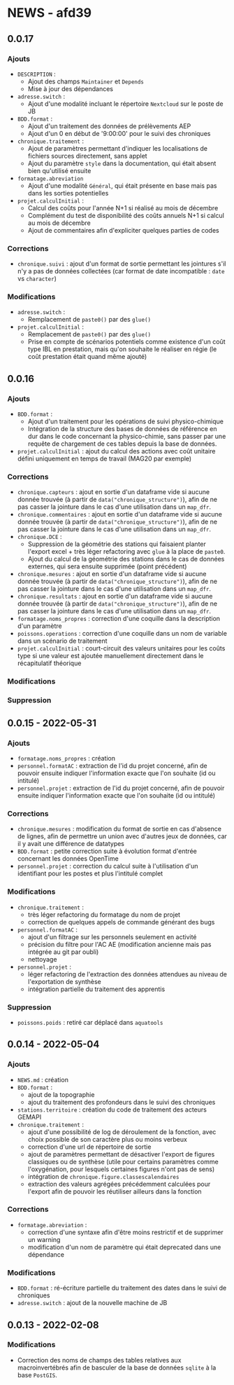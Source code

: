 # NEWS - afd39

## 0.0.17
### Ajouts
- `DESCRIPTION` :
  * Ajout des champs `Maintainer` et `Depends`
  * Mise à jour des dépendances
- `adresse.switch` : 
  * Ajout d'une modalité incluant le répertoire `Nextcloud` sur le poste de JB
- `BDD.format` : 
  * Ajout d'un traitement des données de prélèvements AEP
  * Ajout d'un 0 en début de '9:00:00' pour le suivi des chroniques
- `chronique.traitement` :
  * Ajout de paramètres permettant d'indiquer les localisations de fichiers sources directement, sans applet
  * Ajout du paramètre `style` dans la documentation, qui était absent bien qu'utilisé ensuite
- `formatage.abreviation` 
  * Ajout d'une modalité `Général`, qui était présente en base mais pas dans les sorties potentielles
- `projet.calculInitial` :
  * Calcul des coûts pour l'année N+1 si réalisé au mois de décembre
  * Complément du test de disponibilité des coûts annuels N+1 si calcul au mois de décembre
  * Ajout de commentaires afin d'expliciter quelques parties de codes

### Corrections
- `chronique.suivi` : ajout d'un format de sortie permettant les jointures s'il n'y a pas de données collectées (car format de date incompatible : `date` vs `character`)

### Modifications
- `adresse.switch` : 
  * Remplacement de `paste0()` par des `glue()`
- `projet.calculInitial` :
  * Remplacement de `paste0()` par des `glue()`
  * Prise en compte de scénarios potentiels comme existence d'un coût type IBL en prestation, mais qu'on souhaite le réaliser en régie (le coût prestation était quand même ajouté)

## 0.0.16
### Ajouts
- `BDD.format` : 
  * Ajout d'un traitement pour les opérations de suivi physico-chimique
  * Intégration de la structure des bases de données de référence en dur dans le code concernant la physico-chimie, sans passer par une requête de chargement de ces tables depuis la base de données.
- `projet.calculInitial` : ajout du calcul des actions avec coût unitaire défini uniquement en temps de travail (MAG20 par exemple)

### Corrections
- `chronique.capteurs` : ajout en sortie d'un dataframe vide si aucune donnée trouvée (à partir de `data("chronique_structure")`), afin de ne pas casser la jointure dans le cas d'une utilisation dans un `map_dfr`.
- `chronique.commentaires` : ajout en sortie d'un dataframe vide si aucune donnée trouvée (à partir de `data("chronique_structure")`), afin de ne pas casser la jointure dans le cas d'une utilisation dans un `map_dfr`.
- `chronique.DCE` : 
  * Suppression de la géométrie des stations qui faisaient planter l'export excel + très léger refactoring avec `glue` à la place de `paste0`.
  * Ajout du calcul de la géométrie des stations dans le cas de données externes, qui sera ensuite supprimée (point précédent)
- `chronique.mesures` : ajout en sortie d'un dataframe vide si aucune donnée trouvée (à partir de `data("chronique_structure")`), afin de ne pas casser la jointure dans le cas d'une utilisation dans un `map_dfr`.
- `chronique.resultats` : ajout en sortie d'un dataframe vide si aucune donnée trouvée (à partir de `data("chronique_structure")`), afin de ne pas casser la jointure dans le cas d'une utilisation dans un `map_dfr`.
- `formatage.noms_propres` : correction d'une coquille dans la description d'un paramètre
- `poissons.operations` : correction d'une coquille dans un nom de variable dans un scénario de traitement
- `projet.calculInitial` : court-circuit des valeurs unitaires pour les coûts type si une valeur est ajoutée manuellement directement dans le récapitulatif théorique

### Modifications
  
### Suppression

## 0.0.15 - 2022-05-31
### Ajouts
- `formatage.noms_propres` : création
- `personnel.formatAC` : extraction de l'id du projet concerné, afin de pouvoir ensuite indiquer l'information exacte que l'on souhaite (id ou intitulé)
- `personnel.projet` : extraction de l'id du projet concerné, afin de pouvoir ensuite indiquer l'information exacte que l'on souhaite (id ou intitulé)

### Corrections
- `chronique.mesures` : modification du format de sortie en cas d'absence de lignes, afin de permettre un union avec d'autres jeux de données, car il y avait une différence de datatypes
- `BDD.format` : petite correction suite à évolution format d'entrée concernant les données OpenTime
- `personnel.projet` : correction du calcul suite à l'utilisation d'un identifiant pour les postes et plus l'intitulé complet

### Modifications
- `chronique.traitement` : 
  * très léger refactoring du formatage du nom de projet
  * correction de quelques appels de commande générant des bugs
- `personnel.formatAC` : 
  * ajout d'un filtrage sur les personnels seulement en activité
  * précision du filtre pour l'AC AE (modification ancienne mais pas intégrée au git par oubli)
  * nettoyage
- `personnel.projet` : 
  * léger refactoring de l'extraction des données attendues au niveau de l'exportation de synthèse
  * intégration partielle du traitement des apprentis
  
### Suppression
- `poissons.poids` : retiré car déplacé dans `aquatools`

## 0.0.14 - 2022-05-04
### Ajouts
- `NEWS.md` : création
- `BDD.format` : 
  * ajout de la topographie
  * ajout du traitement des profondeurs dans le suivi des chroniques
- `stations.territoire` : création du code de traitement des acteurs GEMAPI
- `chronique.traitement` : 
  * ajout d'une possibilité de log de déroulement de la fonction, avec choix possible de son caractère plus ou moins verbeux
  * correction d'une url de répertoire de sortie
  * ajout de paramètres permettant de désactiver l'export de figures classiques ou de synthèse (utile pour certains paramètres comme l'oxygénation, pour lesquels certaines figures n'ont pas de sens)
  * intégration de `chronique.figure.classescalendaires`
  * extraction des valeurs agrégées précédemment calculées pour l'export afin de pouvoir les réutiliser ailleurs dans la fonction

### Corrections
- `formatage.abreviation` : 
  * correction d'une syntaxe afin d'être moins restrictif et de supprimer un warning
  * modification d'un nom de paramètre qui était deprecated dans une dépendance

### Modifications
- `BDD.format` : ré-écriture partielle du traitement des dates dans le suivi de chroniques
- `adresse.switch` : ajout de la nouvelle machine de JB

## 0.0.13 - 2022-02-08
### Modifications
- Correction des noms de champs des tables relatives aux macroinvertébrés afin de basculer de la base de données `sqlite` à la base `PostGIS`.
